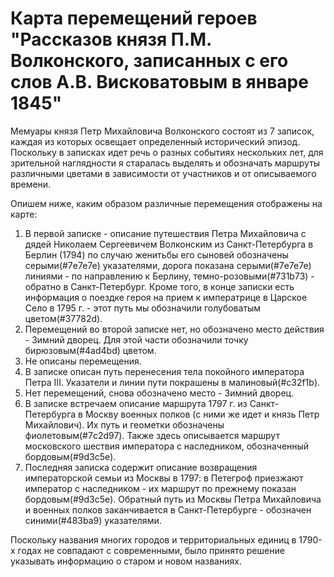 # Карта перемещений героев "Рассказов князя П.М. Волконского, записанных с его слов А.В. Висковатовым в январе 1845"

Мемуары князя Петр Михайловича Волконского состоят из 7 записок, каждая из которых освещает определенный исторический эпизод. Поскольку в записках идет речь о разных событиях нескольких лет, для зрительной наглядности я старалась выделять и обозначать маршруты различными цветами в зависимости от участников и от описываемого времени.  

Опишем ниже, каким образом различные перемещения отображены на карте:

1. В первой записке - описание путешествия Петра Михайловича с дядей Николаем Сергеевичем Волконским из Санкт-Петербурга в Берлин (1794) по случаю женитьбы его сыновей обозначены серыми(#7e7e7e) указателями, дорога показана серыми(#7e7e7e) линиями - по направлению к Берлину, темно-розовыми(#731b73) - обратно в Санкт-Петербург. Кроме того, в конце записки есть информация о поездке героя на прием к императрице в Царское Село в 1795 г. - этот путь мы обозначили голубоватым цветом(#37782d).
2. Перемещений во второй записке нет, но обозначено место действия - Зимний дворец. Для этой части обозначили точку бирюзовым(#4ad4bd) цветом.
3. Не описаны перемещения.
4. В записке описан путь перенесения тела покойного императора Петра III. Указатели и линии пути покрашены в малиновый(#c32f1b).
5. Нет перемещений, снова обозначено место - Зимний дворец.
6. В записке встречаем описание маршрута 1797 г. из Санкт-Петербурга в Москву военных полков (с ними же идет и князь Петр Михайлович). Их путь и геометки обозначены фиолетовым(#7c2d97). Также здесь описывается маршрут московского шествия императора с наследником, обозначенный бордовым(#9d3c5e).
7. Последняя записка содержит описание возвращения императорской семьи из Москвы в 1797: в Петегроф приезжают император с наследником - их маршрут по прежнему показан бордовым(#9d3c5e). Обратный путь из Москвы Петра Михайловича и военных полков заканчивается в Санкт-Петербурге - обозначен синими(#483ba9) указателями.

Поскольку названия многих городов и территориальных единиц в 1790-х годах не совпадают с современными, было принято решение указывать информацию о старом и новом названиях.


